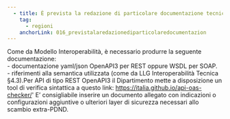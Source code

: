 ```yaml
---
  - title: È prevista la redazione di particolare documentazione tecnica a corredo per ogni API?
    tag:
      - regioni
    anchorLink: 016_previstalaredazionediparticolaredocumentazion
---
```


Come da Modello Interoperabilità, è necessario produrre la seguente documentazione: <br> - documentazione yaml/json OpenAPI3 per REST oppure WSDL per SOAP. <br> - riferimenti alla semantica utilizzata (come da LLG Interoperabilità Tecnica §4.3).Per API di tipo REST OpenAPI3 il Dipartimento mette a disposizione un tool di verifica sintattica a questo link: <a target="_blank" href="https://italia.github.io/api-oas-checker/">https://italia.github.io/api-oas-checker/</a>'  E’ consigliabile inserire un documento allegato con indicazioni o configurazioni aggiuntive o ulteriori layer di sicurezza necessari allo scambio extra-PDND.
